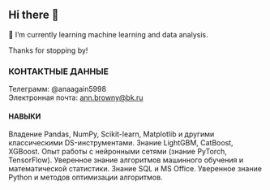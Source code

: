 ## Hi there 👋






  🌱 I’m currently learning machine learning and data analysis. 

Thanks for stopping by!

### КОНТАКТНЫЕ ДАННЫЕ
 
Телеграмм: @anaagain5998  
Электронная почта: ann.browny@bk.ru

#### НАВЫКИ

 Владение Pandas, NumPy, Scikit-learn, Matplotlib и другими классическими DS-инструментами.
 Знание LightGBM, CatBoost, XGBoost.
 Опыт работы с нейронными сетями (знание PyTorch, TensorFlow).
 Уверенное знание алгоритмов машинного обучения и математической статистики.
 Знание SQL и MS Office.
 Уверенное знание Python и методов оптимизации алгоритмов.
